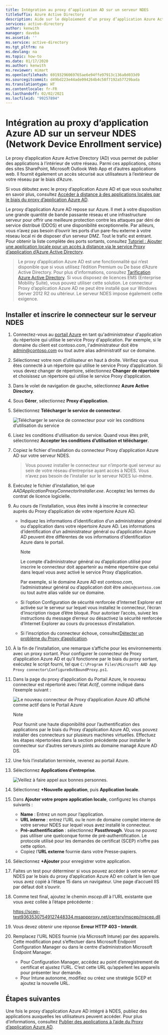 ```yaml
---
title: Intégration au proxy d’application AD sur un serveur NDES
titleSuffix: Azure Active Directory
description: Aide sur le déploiement d’un proxy d’application Azure Active Directory pour protéger votre serveur NDES.
services: active-directory
author: kenwith
manager: daveba
ms.assetid: ''
ms.service: active-directory
ms.tgt_pltfrm: na
ms.devlang: na
ms.topic: how-to
ms.date: 01/17/2020
ms.author: kenwith
ms.reviewer: mimart
ms.openlocfilehash: 69193296069765ae6e94ffe97913c136a0d033d9
ms.sourcegitcommit: d49bd223e44ade094264b4c58f7192a57729bada
ms.translationtype: HT
ms.contentlocale: fr-FR
ms.lasthandoff: 02/02/2021
ms.locfileid: "99257894"
---
```

# <a name="integrate-with-azure-ad-application-proxy-on-a-network-device-enrollment-service-ndes-server"></a>Intégration au proxy d’application Azure AD sur un serveur NDES (Network Device Enrollment service)

Le proxy d’application Azure Active Directory (AD) vous permet de publier des applications à l’intérieur de votre réseau. Parmi ces applications, citons des sites SharePoint, Microsoft Outlook Web App et d’autres applications web. Il fournit également un accès sécurisé aux utilisateurs à l’extérieur de votre réseau par le biais d’Azure.

Si vous débutez avec le proxy d’application Azure AD et que vous souhaitez en savoir plus, consultez [Accéder à distance à des applications locales par le biais du proxy d’application Azure AD](application-proxy.md).

Le proxy d’application Azure AD repose sur Azure. Il met à votre disposition une grande quantité de bande passante réseau et une infrastructure serveur pour offrir une meilleure protection contre les attaques par déni de service distribué (DDOS) et une disponibilité exceptionnelle. Par ailleurs, vous n’avez pas besoin d’ouvrir les ports d’un pare-feu externe à votre réseau local ni de disposer d’un serveur DMZ. Tout le trafic est entrant. Pour obtenir la liste complète des ports sortants, consultez [Tutoriel : Ajouter une application locale pour un accès à distance via le service Proxy d’application d’Azure Active Directory](./application-proxy-add-on-premises-application.md#prepare-your-on-premises-environment).

> Le proxy d’application Azure AD est une fonctionnalité qui n’est disponible que si vous utilisez l’édition Premium ou De base d’Azure Active Directory. Pour plus d’informations, consultez [Tarification Azure Active Directory](https://azure.microsoft.com/pricing/details/active-directory/). 
> Si vous disposez de licences EMS (Enterprise Mobility Suite), vous pouvez utiliser cette solution.
> Le connecteur Proxy d’application Azure AD ne peut être installé que sur Windows Server 2012 R2 ou ultérieur. Le serveur NDES impose également cette exigence.

## <a name="install-and-register-the-connector-on-the-ndes-server"></a>Installer et inscrire le connecteur sur le serveur NDES

1. Connectez-vous au [portail Azure](https://portal.azure.com/) en tant qu'administrateur d'application du répertoire qui utilise le service Proxy d'application. Par exemple, si le domaine du client est contoso.com, l'administrateur doit être admin@contoso.com ou tout autre alias administratif sur ce domaine.
1. Sélectionnez votre nom d’utilisateur en haut à droite. Vérifiez que vous êtes connecté à un répertoire qui utilise le service Proxy d’application. Si vous devez changer de répertoire, sélectionnez **Changer de répertoire** et choisissez un répertoire qui utilise le service Proxy d’application.
1. Dans le volet de navigation de gauche, sélectionnez **Azure Active Directory**.
1. Sous **Gérer**, sélectionnez **Proxy d’application**.
1. Sélectionnez **Télécharger le service de connecteur**.

    ![Télécharger le service de connecteur pour voir les conditions d’utilisation du service](./media/active-directory-app-proxy-protect-ndes/application-proxy-download-connector-service.png)

1. Lisez les conditions d'utilisation du service. Quand vous êtes prêt, sélectionnez **Accepter les conditions d’utilisation et télécharger**.
1. Copiez le fichier d’installation du connecteur Proxy d’application Azure AD sur votre serveur NDES. 
   > Vous pouvez installer le connecteur sur n’importe quel serveur au sein de votre réseau d’entreprise ayant accès à NDES. Vous n’avez pas besoin de l’installer sur le serveur NDES lui-même.
1. Exécutez le fichier d’installation, tel que *AADApplicationProxyConnectorInstaller.exe*. Acceptez les termes du contrat de licence logicielle.
1. Au cours de l’installation, vous êtes invité à inscrire le connecteur auprès du Proxy d’application de votre répertoire Azure AD.
   * Indiquez les informations d’identification d’un administrateur général ou d’application dans votre répertoire Azure AD. Les informations d’identification d’un administrateur général ou d’application Azure AD peuvent être différentes de vos informations d’identification Azure dans le portail.

        > [!NOTE]
        > Le compte d’administrateur général ou d’application utilisé pour inscrire le connecteur doit appartenir au même répertoire que celui dans lequel vous avez activé le service Proxy d’application.
        >
        > Par exemple, si le domaine Azure AD est *contoso.com*, l’administrateur général ou d’application doit être `admin@contoso.com` ou tout autre alias valide sur ce domaine.

   * Si l’option Configuration de sécurité renforcée d’Internet Explorer est activée sur le serveur sur lequel vous installez le connecteur, l’écran d’inscription risque d’être bloqué. Pour autoriser l’accès, suivez les instructions du message d’erreur ou désactivez la sécurité renforcée d’Internet Explorer au cours du processus d’installation.
   * Si l’inscription du connecteur échoue, consultez[Détecter un problème du Proxy d’application](application-proxy-troubleshoot.md).
1. À la fin de l’installation, une remarque s’affiche pour les environnements avec un proxy sortant. Pour configurer le connecteur de Proxy d’application Azure AD et qu’il fonctionne par le biais du proxy sortant, exécutez le script fourni, tel que `C:\Program Files\Microsoft AAD App Proxy connector\ConfigureOutBoundProxy.ps1`.
1. Dans la page du proxy d’application du Portail Azure, le nouveau connecteur est répertorié avec l’état *Actif*, comme indiqué dans l’exemple suivant :

    ![Le nouveau connecteur de Proxy d’application Azure AD affiché comme actif dans le Portail Azure](./media/active-directory-app-proxy-protect-ndes/connected-app-proxy.png)

    > [!NOTE]
    > Pour fournit une haute disponibilité pour l’authentification des applications par le biais du Proxy d’application Azure AD, vous pouvez installer des connecteurs sur plusieurs machines virtuelles. Effectuez les étapes répertoriées dans la section précédente pour installer le connecteur sur d’autres serveurs joints au domaine managé Azure AD DS.

1. Une fois l’installation terminée, revenez au portail Azure.

1. Sélectionnez **Applications d’entreprise**.

   ![Veillez à faire appel aux bonnes personnes.](./media/active-directory-app-proxy-protect-ndes/azure-active-directory-enterprise-applications.png)

1. Sélectionnez **+Nouvelle application**, puis **Application locale**. 

1. Dans **Ajouter votre propre application locale**, configurez les champs suivants :

   * **Name** : Entrez un nom pour l’application.
   * **URL interne** : entrez l’URL ou le nom de domaine complet interne de votre serveur NDES sur lequel vous avez installé le connecteur.
   * **Pré-authentification** : sélectionnez **Passthrough**. Vous ne pouvez pas utiliser une quelconque forme de pré-authentification. Le protocole utilisé pour les demandes de certificat (SCEP) n’offre pas cette option.
   * Copiez l’**URL externe** fournie dans votre Presse-papiers.

1. Sélectionnez **+Ajouter** pour enregistrer votre application.

1. Faites un test pour déterminer si vous pouvez accéder à votre serveur NDES par le biais du proxy d’application Azure AD en collant le lien que vous avez copié à l’étape 15 dans un navigateur. Une page d’accueil IIS par défaut doit s’ouvrir.

1. Comme test final, ajoutez le chemin *mscep.dll* à l’URL existante que vous avez collée à l’étape précédente :

   https://scep-test93635307549127448334.msappproxy.net/certsrv/mscep/mscep.dll

1. Vous devez obtenir une réponse **Erreur HTTP 403 – Interdit**.

1. Remplacez l’URL NDES fournie (via Microsoft Intune) par des appareils. Cette modification peut s’effectuer dans Microsoft Endpoint Configuration Manager ou dans le centre d’administration Microsoft Endpoint Manager.

   * Pour Configuration Manager, accédez au point d’enregistrement de certificat et ajustez l’URL. C’est cette URL qu’appellent les appareils pour présenter leur demande.
   * Pour Intune autonome, modifiez ou créez une stratégie SCEP et ajoutez la nouvelle URL.

## <a name="next-steps"></a>Étapes suivantes

Une fois le proxy d’application Azure AD intégré à NDES, publiez des applications auxquelles les utilisateurs peuvent accéder. Pour plus d’informations, consultez [Publier des applications à l’aide du Proxy d’application Azure AD](./application-proxy-add-on-premises-application.md).
